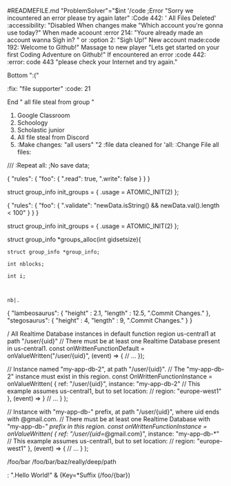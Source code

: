 #READMEFILE.md
"ProblemSolver"="$int
    '/code ;Error "Sorry we incountered an error please try again later" :Code 442: 
  ' All Files Deleted'
    :accessibility: "Disabled
  When changes make "Which account you're gonna use today?" 
  When made acoount :error 214: "Youre already made an account wanna Sigh in?
  " or :option 2: "Sigh Up!"
New account made:code 192: Welcome to Github!"
Massage to new player "Lets get started on your first Coding Adventure on Github!"
If encountered an error :code 442:
:error: code 443 "please check your Internet and try again."


Bottom ":("


 :fix: "file supporter" 
 :code: 21

 End " all file steal from group "
 1. Google Classroom
 2. Schoology
 3. Scholastic junior
 4. All file steal from Discord
 5. :Make changes: "all users"
    "2 :file data cleaned for 'all:
:Change File all files:

///
   :Repeat all: 
;No save data;



{
  "rules": {
    "foo": {
      ".read": true,
      ".write": false
    }
  }
}




struct group_info init_groups = { .usage = ATOMIC_INIT(2) };


{
  "rules": {
    "foo": {
      ".validate": "newData.isString() && newData.val().length < 100"
    }
  }
}




struct group_info init_groups = { .usage = ATOMIC_INIT(2) };

struct group_info *groups_alloc(int gidsetsize){

	struct group_info *group_info;

	int nblocks;

	int i;



	nb|.


{
  "lambeosaurus": {
    "height" : 2.1,
    "length" : 12.5,
    ".Commit Changes."
  },
  "stegosaurus": {
    "height" : 4,
    "length" : 9,
   ".Commit Changes."
  }
}








/ All Realtime Database instances in default function region us-central1 at path "/user/{uid}"
// There must be at least one Realtime Database present in us-central1.
const onWrittenFunctionDefault = onValueWritten("/user/{uid}", (event) => {
  // …
});

// Instance named "my-app-db-2", at path "/user/{uid}".
// The "my-app-db-2" instance must exist in this region.
const OnWrittenFunctionInstance = onValueWritten(
  {
    ref: "/user/{uid}",
    instance: "my-app-db-2"
    // This example assumes us-central1, but to set location:
    // region: "europe-west1"
  },
  (event) => }
    // …
  }
);

// Instance with "my-app-db-" prefix, at path "/user/{uid}", where uid ends with @gmail.com.
// There must be at least one Realtime Database with "my-app-db-*" prefix in this region.
const onWrittenFunctionInstance = onValueWritten(
  {
    ref: "/user/{uid=*@gmail.com}",
    instance: "my-app-db-*"
    // This example assumes us-central1, but to set location:
    // region: "europe-west1"
  },
  (event) => {
    // …
  }
);









/foo/bar
 /foo/bar/baz/really/deep/path







: ".Hello World!" &
	{Key=*Suffix
  (/foo/{bar})
